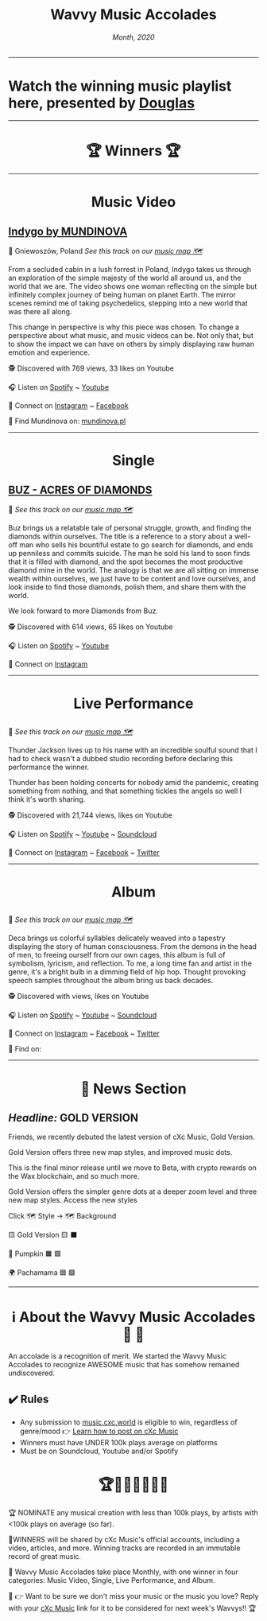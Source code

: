 
# <center> **Wavvy Music Accolades**</center> 
###### <center> Month, 2020</center> 

___

# Watch the winning music playlist here, presented by [Douglas](https://douglas.life)




___

# <center>🏆 Winners 🏆 </center>

___

#  <center> **Music Video**</center> 



## [Indygo by MUNDINOVA]()
📍 Gniewoszów, Poland
*See this track on our [music map 🗺️]()*
</center>
From a secluded cabin in a lush forrest in Poland, Indygo takes us through an exploration of the simple majesty of the world all around us, and the world that we are. The video shows one woman reflecting on the simple but infinitely complex journey of being human on planet Earth. The mirror scenes remind me of taking psychedelics, stepping into a new world that was there all along. 

This change in perspective is why this piece was chosen. To change a perspective about what music, and music videos can be. Not only that, but to show the impact we can have on others by simply displaying raw human emotion and experience.  


🕵 Discovered with 769 views, 33 likes on Youtube

🎧 Listen on [Spotify](https://open.spotify.com/artist/3Vb6lmYUNPoC46aAdcXWqA?si=OAcQgztbSX6ot1v4o-v9zQ) ~ [Youtube](https://www.youtube.com/watch?v=8fJM_bNKFME)

💫 Connect on [Instagram](https://www.instagram.com/mundinova.music/) ~ [Facebook](https://www.facebook.com/mundinovamusic/) 

🔗 Find Mundinova on: [mundinova.pl](https://mundinova.pl/en/mundi-2/)

___


#  <center> **Single**</center> 

## [BUZ - ACRES OF DIAMONDS]()
📍 
*See this track on our [music map 🗺️]()*
</center>

Buz brings us a relatable tale of personal struggle, growth, and finding the diamonds within ourselves. The title is a reference to a story about a well-off man who sells his bountiful estate to go search for diamonds, and ends up penniless and commits suicide. The man he sold his land to soon finds that it is filled with diamond, and the spot becomes the most productive diamond mine in the world. The analogy is that we are all sitting on immense wealth within ourselves, we just have to be content and love ourselves, and look inside to find those diamonds, polish them, and share them with the world. 

We look forward to more Diamonds from Buz.


🕵 Discovered with 614 views, 65 likes on Youtube

🎧 Listen on [Spotify](https://open.spotify.com/artist/3HLwtkKPPvrbf7iCZnGKgO) ~ [Youtube](https://www.youtube.com/watch?v=CcgX7ps3g8U)


💫 Connect on [Instagram](https://www.instagram.com/indiebuz/) 



___

#  <center>**Live Performance**</center>

## []()
📍 
*See this track on our [music map 🗺️]()*
</center>

Thunder Jackson lives up to his name with an incredible soulful sound that I had to check wasn't a dubbed studio recording before declaring this performance the winner. 

Thunder has been holding concerts for nobody amid the pandemic, creating something from nothing, and that something tickles the angels so well I think it's worth sharing. 


🕵 Discovered with 21,744 views,  likes on Youtube

🎧 Listen on [Spotify](https://open.spotify.com/artist/3o0xJMKswwtXz2PhrRCHhJ) ~ [Youtube](https://www.youtube.com/watch?v=izAYrp8c6SE) ~ [Soundcloud]()

💫 Connect on [Instagram](https://www.instagram.com/thunderjackson/) ~ [Facebook](https://www.facebook.com/thunderjackson) ~ [Twitter](https://twitter.com/thunderjackson)

___

#  <center>**Album**</center>


## []()
📍 
*See this track on our [music map 🗺️]()*
 
</center>
Deca brings us colorful syllables delicately weaved into a tapestry displaying the story of human consciousness. From the demons in the head of men, to freeing ourself from our own cages, this album is full of symbolism, lyricism, and reflection. 
To me, a long time fan and artist in the genre, it's a bright bulb in a dimming field of hip hop. Thought provoking speech samples throughout the album bring us back decades. 


🕵 Discovered with  views,  likes on Youtube

🎧 Listen on [Spotify]() ~ [Youtube](https://www.youtube.com/watch?v=wjzt00RmK-I) ~ [Soundcloud]()

💫 Connect on [Instagram]() ~ [Facebook]() ~ [Twitter]()

🔗 Find  on: []()


___
# <center>📰 News Section </center>
## *Headline:*  GOLD VERSION

Friends, we recently debuted the latest version of cXc Music, Gold Version. 

Gold Version offers three new map styles, and improved music dots. 

This is the final minor release until we move to Beta, with crypto rewards on the Wax blockchain, and so much more. 

Gold Version offers the simpler genre dots at a deeper zoom level and three new map styles. Access the new styles

Click 🗺️ Style -> 🗺️ Background

🟨 Gold Version 🟨 ⬛

🎃 Pumpkin  🟧 🟪

🌍 Pachamama 🟦 🟩 





___
# <center>ℹ️ About the Wavvy Music Accolades🕺 🌊 </center>

An accolade is a recognition of merit. We started the Wavvy Music Accolades to recognize AWESOME music that has somehow remained undiscovered.


## ✔️ Rules
- Any submission to [music.cxc.world](https://music.cxc.world) is eligible to win, regardless of genre/mood  👉 [Learn how to post on cXc Music](https://docs.cxc.world/knowledge-base/how-to-add-music/)
- Winners must have UNDER 100k plays average on platforms
- Must be on Soundcloud, Youtube and/or Spotify


#  <center>🏆🥇🎼🎶🎵🏅🎊</center>


🏆 NOMINATE any musical creation with less than 100k plays, by artists with <100k plays on average (so far).

🥇WINNERS will be shared by cXc Music's official accounts, including a video, articles, and more. Winning tracks are recorded in an immutable record of great music. 

🌊 Wavvy Music Accolades take place Monthly, with one winner in four categories: Music Video, Single, Live Performance, and Album.

🔑 👉 Want to be sure we don't miss your music or the music you love? Reply with your [cXc Music](https://music.cxc.world) link for it to be considered for next week's Wavvys!! 🏆
<!--stackedit_data:
eyJoaXN0b3J5IjpbLTEwMjYwOTkzMTQsMTY5MjUwMTc2OSwzND
czNDczOTAsMTI5MzExODY2NCw4Mjg1NDE4MTEsLTIwOTAwMTg0
ODYsLTIxNDcwNDY4ODgsMjczMjQ3MjkyLDQyMzg4Nzk4OCwxND
g2ODExMzI5LDUwNjQ1NzIyOSwtMTg2NTMwODYyMCw0MjAxNTI2
MjcsLTEzODU2NzU2NTQsLTEwMzM1Nzg2NywxODcwOTk1NjQ2LC
01ODQyMzQyMjksLTExMjQ4OTkzOTcsOTUxMDQ4MTQsLTE4MTMx
MTcwNjJdfQ==
-->